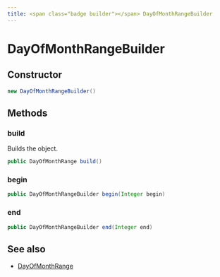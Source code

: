 ```yaml
---
title: <span class="badge builder"></span> DayOfMonthRangeBuilder
---
```

# <span class="badge builder"></span> DayOfMonthRangeBuilder

## Constructor

```java
new DayOfMonthRangeBuilder()
```
## Methods

### <span class="badge object-method"></span> build

Builds the object.

```java
public DayOfMonthRange build()
```

### <span class="badge object-method"></span> begin

```java
public DayOfMonthRangeBuilder begin(Integer begin)
```

### <span class="badge object-method"></span> end

```java
public DayOfMonthRangeBuilder end(Integer end)
```

## See also

 * <span class="badge object-type-class"></span> [DayOfMonthRange](./object-DayOfMonthRange.md)
